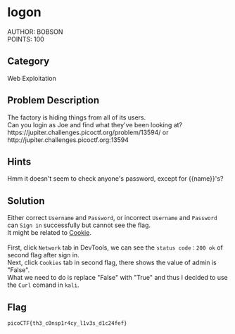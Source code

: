 <h1>logon</h1>
AUTHOR: BOBSON<br>
POINTS: 100

<h2>Category</h2>
Web Exploitation

<h2>Problem Description</h2>
The factory is hiding things from all of its users.<br>
Can you login as Joe and find what they've been looking at?<br>
https://jupiter.challenges.picoctf.org/problem/13594/ or http://jupiter.challenges.picoctf.org:13594

<h2>Hints</h2>
Hmm it doesn't seem to check anyone's password, except for {{name}}'s?

<h2>Solution</h2>
Either correct <code>Username</code> and <code>Password</code>, 
or incorrect <code>Username</code> and <code>Password</code> can <code>Sign in</code> successfully but cannot see the flag.<br>
It might be related to <a href="https://www.kaspersky.com/resource-center/definitions/cookies">Cookie</a>.<br><br>
First, click <code>Network</code> tab in DevTools, we can see the <code>status code：200 ok</code> of second flag after sign in.<br>
Next, click <code>Cookies</code> tab in second flag, there shows the value of admin is "False".<br>
What we need to do is replace "False" with "True" and thus I decided to use the <code>Curl</code> comand in <code>kali</code>.


<h2>Flag</h2>
<code>picoCTF{th3_c0nsp1r4cy_l1v3s_d1c24fef}</code>
